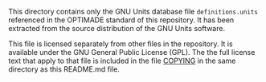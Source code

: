 This directory contains only the GNU Units database file `definitions.units` referenced in the OPTIMADE standard of this repository.
It has been extracted from the source distribution of the GNU Units software.

This file is licensed separately from other files in the repository.
It is available under the GNU General Public License (GPL).
The the full license text that apply to that file is included in the file [COPYING](COPYING) in the same directory as this README.md file.
